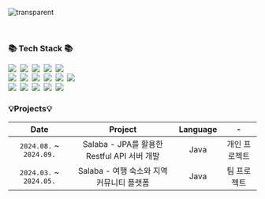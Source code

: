 ![transparent](https://capsule-render.vercel.app/api?type=transparent&fontColor=703ee5&text=chobo5's%20GitHub%20&height=150&fontSize=60&desc=Welcome!&descAlignY=75&descAlign=60)

   
<br>

<h3>📚 Tech Stack 📚</h3>
<p>
  <img src="https://img.shields.io/badge/Java-007396?style=flat-square&logo=Java&logoColor=white"/></a>&nbsp
  <img src="https://img.shields.io/badge/Javascript-ffb13b?style=flat-square&logo=javascript&logoColor=white"/></a>&nbsp 
  <img src="https://img.shields.io/badge/Swift-F05138.svg?style=flat-square&logo=swift&logoColor=white"/></a>&nbsp
  <img src="https://img.shields.io/badge/html5-E34F26.svg?style=flat-square&logo=html5&logoColor=white" />&nbsp
  <img src="https://img.shields.io/badge/css3-1572B6.svg?style=flat-square&logo=css3&logoColor=white" />&nbsp
  <br>
  <img src="https://img.shields.io/badge/Spring-6DB33F?style=flat-square&logo=Spring&logoColor=white"/></a>&nbsp
  <img src="https://img.shields.io/badge/SpringBoot-6DB33F?style=flat-square&logo=SpringBoot&logoColor=white"/></a>&nbsp
  <img src="https://img.shields.io/badge/SpringSecurity-6DB33F?style=flat-square&logo=springsecurity&logoColor=white"/></a>&nbsp
  <img src="https://img.shields.io/badge/Node.js-339933?style=flat-square&logo=Node.js&logoColor=white"/></a>&nbsp
  <img src="https://img.shields.io/badge/Express-000000?style=flat-square&logo=Express&logoColor=white"/></a>&nbsp
  <img src="https://img.shields.io/badge/jQuery-0769AD?style=flat-square&logo=jquery&logoColor=white"/></a>&nbsp 
  
  <br>
  <img src="https://img.shields.io/badge/ncp-03C75A?style=flat-square&logo=naver&logoColor=white"/></a>&nbsp
  <img src="https://img.shields.io/badge/Mysql-E6B91E?style=flat-square&logo=MySql&logoColor=white"/></a>&nbsp 
  <img src="https://img.shields.io/badge/Docker-2496ED?style=flat-square&logo=Docker&logoColor=white"/></a>&nbsp 
  <img src="https://img.shields.io/badge/Jenkins-D24939?style=flat-square&logo=Jenkins&logoColor=white"/></a>&nbsp 
  <img src="https://img.shields.io/badge/Firebase-FFCA28?style=flat-square&logo=Firebase&logoColor=white"/></a>&nbsp 
</p>


### 💡**Projects**💡
|  Date  | Project  |  Language   |  -   |
|:---:|:---:|:---:|:---:|
| `2024.08.` ~ `2024.09.`  |  Salaba - JPA를 활용한 Restful API 서버 개발 | Java | 개인 프로젝트 |
| `2024.03.` ~ `2024.05.`  |  Salaba - 여행 숙소와 지역 커뮤니티 플랫폼  | Java | 팀 프로젝트 |



